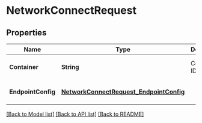 # NetworkConnectRequest
## Properties

| Name | Type | Description | Notes |
|------------ | ------------- | ------------- | -------------|
| **Container** | **String** | Container ID or name | [optional] [default to null] |
| **EndpointConfig** | [**NetworkConnectRequest_EndpointConfig**](NetworkConnectRequest_EndpointConfig.md) |  | [optional] [default to null] |

[[Back to Model list]](../README.md#documentation-for-models) [[Back to API list]](../README.md#documentation-for-api-endpoints) [[Back to README]](../README.md)

